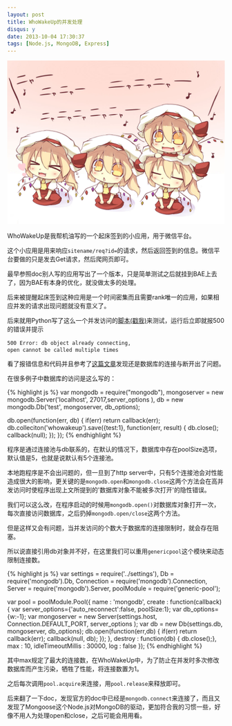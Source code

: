 ```yaml
---
layout: post
title: WhoWakeUp的并发处理
disqus: y
date: 2013-10-04 17:30:37
tags: [Node.js, MongoDB, Express]
---
```


![禁忌「フォーオブアカインド」](/media/2013/10/Flandre_Scarlet.jpg)

WhoWakeUp是我帮机油写的一个起床签到的小应用，用于微信平台。

这个小应用是用来响应`sitename/req?id=`的请求，然后返回签到的信息。微信平台要做的只是发去Get请求，然后爬网页即可。

最早参照doc别人写的应用写出了一个版本，只是简单测试之后就挂到BAE上去了，因为BAE有本身的优化，就没做太多的处理。

后来被提醒起床签到这种应用是一个时间密集而且需要rank唯一的应用，如果相应并发的请求出现问题就没有意义了。

后来就用Python写了这么一个并发访问的[脚本(戳我)](https://gist.github.com/brickgao/6812931)来测试，运行后立即就报500的错误并提示

	500 Error: db object already connecting,
    open cannot be called multiple times

看了报错信息和代码并且参考了[这篇文章](http://cnodejs.org/topic/5190d61263e9f8a542acd83b)发现还是数据库的连接与断开出了问题。

在很多例子中数据库的访问是这么写的：

{% highlight js %}
var mongodb = require("mongodb"),
    mongoserver = new mongodb.Server('localhost', 27017,server_options ),
    db = new mongodb.Db('test', mongoserver, db_options);

db.open(function(err, db) {
  if(err)
    return callback(err);
  db.colleciton('whowakeup').save({test:1}, function(err, result) {
    db.close();
    callback(null);
  });
});
{% endhighlight %}

程序是通过连接池与db联系的，在默认的情况下，数据库中存在poolSize选项，默认值是5，也就是说默认有5个连接池。

本地跑程序是不会出问题的，但一旦到了http server中，只有5个连接池会对性能造成很大的影响，更关键的是`mongodb.open`和`mongodb.close`这两个方法会在高并发访问时使程序出现上文所提到的'数据库对象不能被多次打开'的隐性错误。

我们可以这么改，在程序启动的时候用`mongodb.open()`对数据库对象打开一次，每次直接访问数据库，之后扔掉`mongodb.open/close`这两个方法。

但是这样又会有问题，当并发访问的个数大于数据库的连接限制时，就会存在阻塞。

所以说直接引用db对象并不好，在这里我们可以重用`genericpool`这个模块来动态限制连接数。

{% highlight js %}
var settings = require('../settings'),
    Db = require('mongodb').Db,
    Connection = require('mongodb').Connection,
    Server = require('mongodb').Server,
    poolModule = require('generic-pool');

var pool = poolModule.Pool({
    name     : 'mongodb',
    create   : function(callback) {
        var server_options={'auto_reconnect':false, poolSize:1};
        var db_options={w:-1};
        var mongoserver = new Server(settings.host, Connection.DEFAULT_PORT, server_options );
        var db = new Db(settings.db, mongoserver, db_options);
        db.open(function(err,db) {
            if(err) return callback(err);
            callback(null, db);
        });
    },
    destroy  : function(db) { db.close();},
    max      : 10,
    idleTimeoutMillis : 30000,
    log : false 
});
{% endhighlight %}

其中max规定了最大的连接数，在WhoWakeUp中，为了防止在并发时多次修改数据库而产生污染，牺牲了性能，将连接数置为1。

之后每次调用`pool.acquire`来连接，用`pool.release`来释放即可。

后来翻了一下doc，发现官方的doc中已经是`mongodb.connect`来连接了，而且又发现了Mongoose这个Node.js对MongoDB的驱动，更加符合我的习惯一些，好像不用人为处理open和close，之后可能会用用看。


